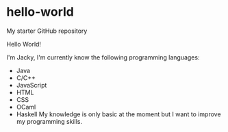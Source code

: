 # hello-world
My starter GitHub repository

Hello World!

I'm Jacky, I'm currently know the following programming languages:
  - Java
  - C/C++
  - JavaScript
  - HTML
  - CSS
  - OCaml
  - Haskell
My knowledge is only basic at the moment but I want to improve my programming skills.

